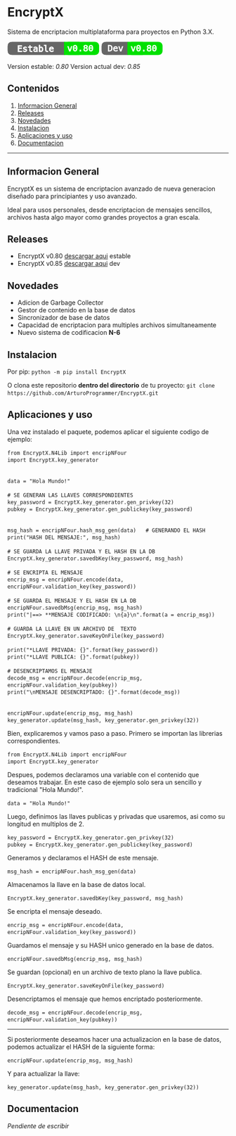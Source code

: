 
# EncryptX
Sistema de encriptacion multiplataforma para proyectos en Python 3.X.

![](estable.png)
![](dev.png)


Version estable: _0.80_
Version actual dev: _0.85_

## Contenidos
1. [Informacion General](#informacion-general)
2. [Releases](#releases)
4. [Novedades](#novedades)
3. [Instalacion](#instalacion)
6. [Aplicaciones y uso](#aplicaciones-y-uso)
7. [Documentacion](#documentacion)
***

## Informacion General
EncryptX es un sistema de encriptacion avanzado de nueva generacion diseñado para principiantes y uso avanzado.

Ideal para usos personales, desde encriptacion de mensajes sencillos, archivos hasta algo mayor como grandes proyectos a gran escala.

## Releases
- EncryptX v0.80 [descargar aqui](link) estable
- EncryptX v0.85 [descargar aqui](link) dev

## Novedades
- Adicion de Garbage Collector
- Gestor de contenido en la base de datos
- Sincronizador de base de datos
- Capacidad de encriptacion para multiples archivos simultaneamente
- Nuevo sistema de codificacion **N-6**

## Instalacion
Por pip:
```python -m pip install EncryptX```

O clona este repositorio **dentro del directorio** de tu proyecto:
```git clone https://github.com/ArturoProgrammer/EncryptX.git```

## Aplicaciones y uso
Una vez instalado el paquete, podemos aplicar el siguiente codigo de ejemplo:

```
from EncryptX.N4Lib import encripNFour
import EncryptX.key_generator


data = "Hola Mundo!"

# SE GENERAN LAS LLAVES CORRESPONDIENTES
key_password = EncryptX.key_generator.gen_privkey(32)
pubkey = EncryptX.key_generator.gen_publickey(key_password)


msg_hash = encripNFour.hash_msg_gen(data)	# GENERANDO EL HASH
print("HASH DEL MENSAJE:", msg_hash)

# SE GUARDA LA LLAVE PRIVADA Y EL HASH EN LA DB
EncryptX.key_generator.savedbKey(key_password, msg_hash)

# SE ENCRIPTA EL MENSAJE
encrip_msg = encripNFour.encode(data, encripNFour.validation_key(key_password))

# SE GUARDA EL MENSAJE Y EL HASH EN LA DB
encripNFour.savedbMsg(encrip_msg, msg_hash)
print("|==> **MENSAJE CODIFICADO: \n{a}\n".format(a = encrip_msg))

# GUARDA LA LLAVE EN UN ARCHIVO DE 	TEXTO
EncryptX.key_generator.saveKeyOnFile(key_password)

print("*LLAVE PRIVADA: {}".format(key_password))
print("*LLAVE PUBLICA: {}".format(pubkey))

# DESENCRIPTAMOS EL MENSAJE
decode_msg = encripNFour.decode(encrip_msg, encripNFour.validation_key(pubkey))
print("\nMENSAJE DESENCRIPTADO: {}".format(decode_msg))


encripNFour.update(encrip_msg, msg_hash)
key_generator.update(msg_hash, key_generator.gen_privkey(32))
```

Bien, explicaremos y vamos paso a paso. Primero se importan las librerias correspondientes.
```
from EncryptX.N4Lib import encripNFour
import EncryptX.key_generator
```
Despues, podemos declaramos una variable con el contenido que deseamos trabajar. En este caso de ejemplo solo sera un sencillo y tradicional "Hola Mundo!".
```
data = "Hola Mundo!"
```
Luego, definimos las llaves publicas y privadas que usaremos, asi como su longitud en multiplos de 2.
```
key_password = EncryptX.key_generator.gen_privkey(32)
pubkey = EncryptX.key_generator.gen_publickey(key_password)
```
Generamos y declaramos el HASH de este mensaje.
```
msg_hash = encripNFour.hash_msg_gen(data)
```
Almacenamos la llave en la base de datos local.
```
EncryptX.key_generator.savedbKey(key_password, msg_hash)
```
Se encripta el mensaje deseado.
```
encrip_msg = encripNFour.encode(data, encripNFour.validation_key(key_password))
```
Guardamos el mensaje y su HASH unico generado en la base de datos.
```
encripNFour.savedbMsg(encrip_msg, msg_hash)
```
Se guardan (opcional) en un archivo de texto plano la llave publica.
```
EncryptX.key_generator.saveKeyOnFile(key_password)
```
Desencriptamos el mensaje que hemos encriptado posteriormente.
```
decode_msg = encripNFour.decode(encrip_msg, encripNFour.validation_key(pubkey))
```
***
Si posteriormente deseamos hacer una actualizacion en la base de datos, podemos actualizar el HASH de la siguiente forma:
```
encripNFour.update(encrip_msg, msg_hash)
```
Y para actualizar la llave:
```
key_generator.update(msg_hash, key_generator.gen_privkey(32))
```

## Documentacion
*Pendiente de escribir*
